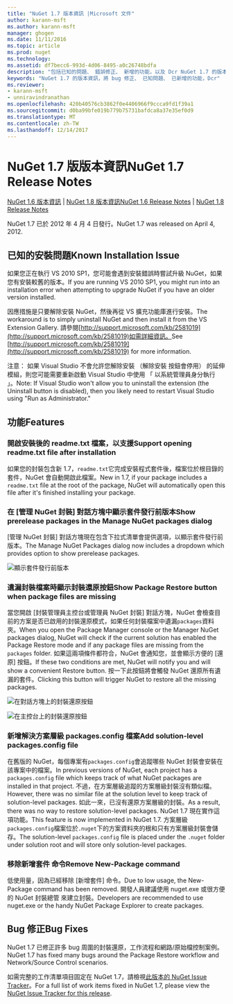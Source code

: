 ```yaml
---
title: "NuGet 1.7 版本資訊 |Microsoft 文件"
author: karann-msft
ms.author: karann-msft
manager: ghogen
ms.date: 11/11/2016
ms.topic: article
ms.prod: nuget
ms.technology: 
ms.assetid: df7becc6-993d-4d06-8495-a0c26748bdfa
description: "包括已知的問題、 錯誤修正、 新增的功能，以及 Dcr NuGet 1.7 的版本資訊。"
keywords: "NuGet 1.7 的版本資訊，將 bug 修正、 已知問題、 已新增的功能，Dcr"
ms.reviewer:
- karann-msft
- unniravindranathan
ms.openlocfilehash: 420b40576cb3862f0e4406966f9ccca9fd1f39a1
ms.sourcegitcommit: d0ba99bfe019b779b75731bafdca8a37e35ef0d9
ms.translationtype: MT
ms.contentlocale: zh-TW
ms.lasthandoff: 12/14/2017
---
```

# <a name="nuget-17-release-notes"></a><span data-ttu-id="665e6-104">NuGet 1.7 版版本資訊</span><span class="sxs-lookup"><span data-stu-id="665e6-104">NuGet 1.7 Release Notes</span></span>

<span data-ttu-id="665e6-105">[NuGet 1.6 版本資訊](../release-notes/nuget-1.6.md) | [NuGet 1.8 版本資訊](../release-notes/nuget-1.8.md)</span><span class="sxs-lookup"><span data-stu-id="665e6-105">[NuGet 1.6 Release Notes](../release-notes/nuget-1.6.md) | [NuGet 1.8 Release Notes](../release-notes/nuget-1.8.md)</span></span>

<span data-ttu-id="665e6-106">NuGet 1.7 已於 2012 年 4 月 4 日發行。</span><span class="sxs-lookup"><span data-stu-id="665e6-106">NuGet 1.7 was released on April 4, 2012.</span></span>

## <a name="known-installation-issue"></a><span data-ttu-id="665e6-107">已知的安裝問題</span><span class="sxs-lookup"><span data-stu-id="665e6-107">Known Installation Issue</span></span>
<span data-ttu-id="665e6-108">如果您正在執行 VS 2010 SP1，您可能會遇到安裝錯誤時嘗試升級 NuGet，如果您有安裝較舊的版本。</span><span class="sxs-lookup"><span data-stu-id="665e6-108">If you are running VS 2010 SP1, you might run into an installation error when attempting to upgrade NuGet if you have an older version installed.</span></span>

<span data-ttu-id="665e6-109">因應措施是只要解除安裝 NuGet，然後再從 VS 擴充功能庫進行安裝。</span><span class="sxs-lookup"><span data-stu-id="665e6-109">The workaround is to simply uninstall NuGet and then install it from the VS Extension Gallery.</span></span>  <span data-ttu-id="665e6-110">請參閱[http://support.microsoft.com/kb/2581019](http://support.microsoft.com/kb/2581019)如需詳細資訊。</span><span class="sxs-lookup"><span data-stu-id="665e6-110">See [http://support.microsoft.com/kb/2581019](http://support.microsoft.com/kb/2581019) for more information.</span></span>

<span data-ttu-id="665e6-111">注意： 如果 Visual Studio 不會允許您解除安裝 （解除安裝 按鈕會停用） 的延伸模組，則您可能需要重新啟動 Visual Studio 中使用 「 以系統管理員身分執行 」。</span><span class="sxs-lookup"><span data-stu-id="665e6-111">Note: If Visual Studio won't allow you to uninstall the extension (the Uninstall button is disabled), then you likely need to restart Visual Studio using "Run as Administrator."</span></span>

## <a name="features"></a><span data-ttu-id="665e6-112">功能</span><span class="sxs-lookup"><span data-stu-id="665e6-112">Features</span></span>

### <a name="support-opening-readmetxt-file-after-installation"></a><span data-ttu-id="665e6-113">開啟安裝後的 readme.txt 檔案，以支援</span><span class="sxs-lookup"><span data-stu-id="665e6-113">Support opening readme.txt file after installation</span></span>
<span data-ttu-id="665e6-114">如果您的封裝包含新 1.7，`readme.txt`它完成安裝程式套件後，檔案位於根目錄的套件，NuGet 會自動開啟此檔案。</span><span class="sxs-lookup"><span data-stu-id="665e6-114">New in 1.7, if your package includes a `readme.txt` file at the root of the package, NuGet will automatically open this file after it's finished installing your package.</span></span>

### <a name="show-prerelease-packages-in-the-manage-nuget-packages-dialog"></a><span data-ttu-id="665e6-115">在 [管理 NuGet 封裝] 對話方塊中顯示套件發行前版本</span><span class="sxs-lookup"><span data-stu-id="665e6-115">Show prerelease packages in the Manage NuGet packages dialog</span></span>
<span data-ttu-id="665e6-116">[管理 NuGet 封裝] 對話方塊現在包含下拉式清單會提供選項，以顯示套件發行前版本。</span><span class="sxs-lookup"><span data-stu-id="665e6-116">The Manage NuGet Packages dialog now includes a dropdown which provides option to show prerelease packages.</span></span>

![顯示套件發行前版本](./media/prerelease-dropdown.png)

### <a name="show-package-restore-button-when-package-files-are-missing"></a><span data-ttu-id="665e6-118">遺漏封裝檔案時顯示封裝還原按鈕</span><span class="sxs-lookup"><span data-stu-id="665e6-118">Show Package Restore button when package files are missing</span></span>
<span data-ttu-id="665e6-119">當您開啟 [封裝管理員主控台或管理員 NuGet 封裝] 對話方塊，NuGet 會檢查目前的方案是否已啟用的封裝還原模式，如果任何封裝檔案中遺漏`packages`資料夾。</span><span class="sxs-lookup"><span data-stu-id="665e6-119">When you open the Package Manager console or the Manager NuGet packages dialog, NuGet will check if the current solution has enabled the Package Restore mode and if any package files are missing from the `packages` folder.</span></span> <span data-ttu-id="665e6-120">如果這兩項條件都符合，NuGet 會通知您，並會顯示方便的 [還原] 按鈕。</span><span class="sxs-lookup"><span data-stu-id="665e6-120">If these two conditions are met, NuGet will notify you and will show a convenient Restore button.</span></span> <span data-ttu-id="665e6-121">按一下此按鈕將會觸發 NuGet 還原所有遺漏的套件。</span><span class="sxs-lookup"><span data-stu-id="665e6-121">Clicking this button will trigger NuGet to restore all the missing packages.</span></span>

![在對話方塊上的封裝還原按鈕](./media/packagerestore-dialog.png)

![在主控台上的封裝還原按鈕](./media/packagerestore-console.png)

### <a name="add-solution-level-packagesconfig-file"></a><span data-ttu-id="665e6-124">新增解決方案層級 packages.config 檔案</span><span class="sxs-lookup"><span data-stu-id="665e6-124">Add solution-level packages.config file</span></span>
<span data-ttu-id="665e6-125">在舊版的 NuGet，每個專案有`packages.config`會追蹤哪些 NuGet 封裝會安裝在該專案中的檔案。</span><span class="sxs-lookup"><span data-stu-id="665e6-125">In previous versions of NuGet, each project has a `packages.config` file which keeps track of what NuGet packages are installed in that project.</span></span> <span data-ttu-id="665e6-126">不過，在方案層級追蹤的方案層級封裝沒有類似檔。</span><span class="sxs-lookup"><span data-stu-id="665e6-126">However, there was no similar file at the solution level to keep track of solution-level packages.</span></span> <span data-ttu-id="665e6-127">如此一來，已沒有還原方案層級的封裝。</span><span class="sxs-lookup"><span data-stu-id="665e6-127">As a result, there was no way to restore solution-level packages.</span></span>
<span data-ttu-id="665e6-128">NuGet 1.7 現在實作這項功能。</span><span class="sxs-lookup"><span data-stu-id="665e6-128">This feature is now implemented in NuGet 1.7.</span></span> <span data-ttu-id="665e6-129">方案層級`packages.config`檔案位於`.nuget`下的方案資料夾的根和只有方案層級封裝會儲存。</span><span class="sxs-lookup"><span data-stu-id="665e6-129">The solution-level `packages.config` file is placed under the `.nuget` folder under solution root and will store only solution-level packages.</span></span>

### <a name="remove-new-package-command"></a><span data-ttu-id="665e6-130">移除新增套件 命令</span><span class="sxs-lookup"><span data-stu-id="665e6-130">Remove New-Package command</span></span>
<span data-ttu-id="665e6-131">低使用量，因為已經移除 [新增套件] 命令。</span><span class="sxs-lookup"><span data-stu-id="665e6-131">Due to low usage, the New-Package command has been removed.</span></span> <span data-ttu-id="665e6-132">開發人員建議使用 nuget.exe 或很方便的 NuGet 封裝總管 來建立封裝。</span><span class="sxs-lookup"><span data-stu-id="665e6-132">Developers are recommended to use nuget.exe or the handy NuGet Package Explorer to create packages.</span></span>

## <a name="bug-fixes"></a><span data-ttu-id="665e6-133">Bug 修正</span><span class="sxs-lookup"><span data-stu-id="665e6-133">Bug Fixes</span></span>
<span data-ttu-id="665e6-134">NuGet 1.7 已修正許多 bug 周圍的封裝還原，工作流程和網路/原始檔控制案例。</span><span class="sxs-lookup"><span data-stu-id="665e6-134">NuGet 1.7 has fixed many bugs around the Package Restore workflow and Network/Source Control scenarios.</span></span>

<span data-ttu-id="665e6-135">如需完整的工作清單項目固定在 NuGet 1.7，請檢視[此版本的 NuGet Issue Tracker](http://nuget.codeplex.com/workitem/list/advanced?keyword=&status=Closed&type=All&priority=All&release=NuGet%201.7&assignedTo=All&component=All&sortField=Votes&sortDirection=Descending&page=0)。</span><span class="sxs-lookup"><span data-stu-id="665e6-135">For a full list of work items fixed in NuGet 1.7, please view the [NuGet Issue Tracker for this release](http://nuget.codeplex.com/workitem/list/advanced?keyword=&status=Closed&type=All&priority=All&release=NuGet%201.7&assignedTo=All&component=All&sortField=Votes&sortDirection=Descending&page=0).</span></span>
